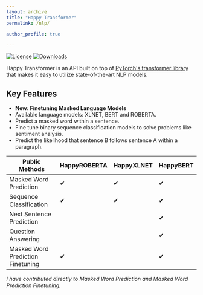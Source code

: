 ```yaml
---
layout: archive
title: "Happy Transformer"
permalink: /nlp/

author_profile: true

---
```


[![License](https://img.shields.io/badge/License-Apache%202.0-blue.svg)](https://opensource.org/licenses/Apache-2.0) [![Downloads](https://pepy.tech/badge/happytransformer)](https://pepy.tech/project/happytransformer)

Happy Transformer is an API built on top of [PyTorch's transformer library](https://pytorch.org/hub/huggingface_pytorch-transformers/) that makes it easy to utilize state-of-the-art NLP models. 

## Key Features
  - **New: Finetuning Masked Language Models**
  - Available language models: XLNET, BERT and ROBERTA.
  - Predict a masked word within a sentence.
  - Fine tune binary sequence classification models to solve problems like sentiment analysis.
  - Predict the likelihood that sentence B follows sentence A within a paragraph. 
  
  
| Public Methods                     | HappyROBERTA | HappyXLNET | HappyBERT |
|------------------------------------|--------------|------------|-----------|
| Masked Word Prediction             | ✔            | ✔          | ✔         |
| Sequence Classification            | ✔            | ✔          | ✔         |
| Next Sentence Prediction           |              |            | ✔         |
| Question Answering                 |              |            | ✔         |
| Masked Word Prediction Finetuning  | ✔            |            | ✔         |


*I have contributed directly to Masked Word Prediction and Masked Word Prediction Finetuning.*